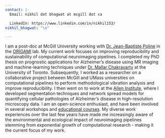 ```yaml
---
contact: |-
  Email: nikhil dot bhagwat at mcgill dot ca

  LinkedIn: https://www.linkedin.com/in/nikhil153/
nikhil_bhagwat: "\n"

---
```

I am a post-doc at McGill University working with [Dr. Jean-Baptiste Poline](https://www.mcgill.ca/neuro/jean-baptiste-poline-phd) in the [ORIGAMI](https://neurodatascience.github.io/) lab. My current work focuses on improving reproducibility and sustainability of computational neuroimaging pipelines. I completed my PhD thesis on prognostic applications for Alzheimer’s disease using MR imaging and machine-learning techniques under [Dr. Mallar Chakravarty](http://cobralab.ca/members/commander/) at the University of Toronto. Subsequently, I worked as a researcher on a collaborative project between McGill and UMass universities on computational pipelines to perform methodological vibration analysis and improve reproducibility. I then went on to work at the [Allen Institute](https://alleninstitute.org/), where I developed segmentation techniques and network spread models for quantifying cellular pathologies of Alzheimer’s disease in high-resolution microscopy data. I am an open-science enthusiast, and have been involved in several workshops and [educational courses](https://github.com/carpentries-incubator/SDC-BIDS-sMRI). My diverse work experiences over the last few years have made me increasingly aware of the environmental and ecological impact of neuroimaging pipelines stemming from exponential growth of computational research - making it the current focus of my work.